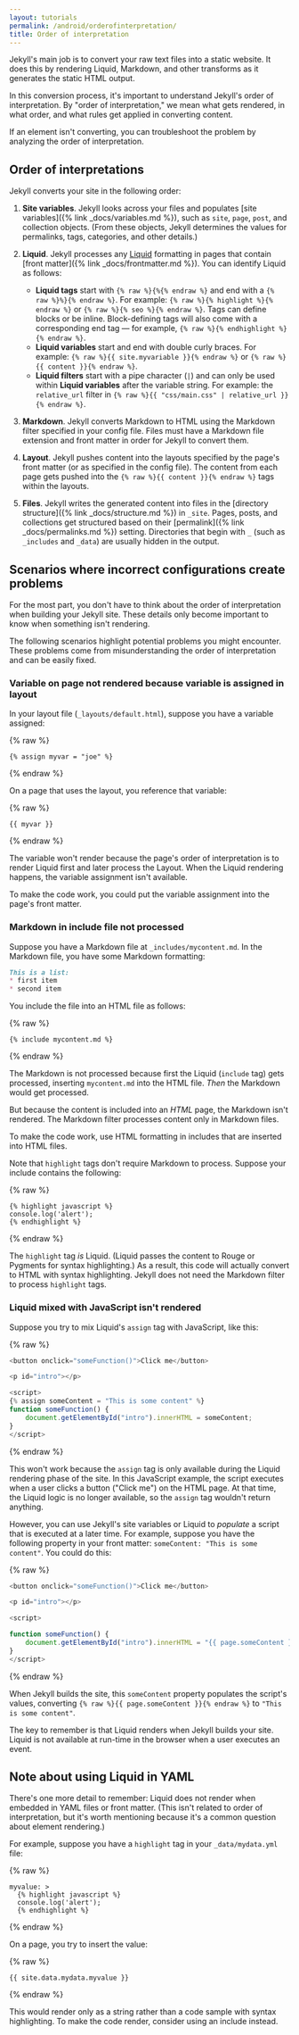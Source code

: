 ```yaml
---
layout: tutorials
permalink: /android/orderofinterpretation/
title: Order of interpretation
---
```


Jekyll's main job is to convert your raw text files into a static website. It does this by rendering Liquid, Markdown, and other transforms as it generates the static HTML output.

In this conversion process, it's important to understand Jekyll's order of interpretation. By "order of interpretation," we mean what gets rendered, in what order, and what rules get applied in converting content.

If an element isn't converting, you can troubleshoot the problem by analyzing the order of interpretation.

## Order of interpretations

Jekyll converts your site in the following order:

1. **Site variables**. Jekyll looks across your files and populates [site variables]({% link _docs/variables.md %}), such as `site`, `page`, `post`, and collection objects. (From these objects, Jekyll determines the values for permalinks, tags, categories, and other details.)

2. **Liquid**. Jekyll processes any [Liquid](https://github.com/Shopify/liquid) formatting in pages that contain [front matter]({% link _docs/frontmatter.md %}). You can identify Liquid as follows:
   * **Liquid tags** start with `{% raw %}{%{% endraw %}` and end with a `{% raw %}%}{% endraw %}`. For example: `{% raw %}{% highlight %}{% endraw %}` or `{% raw %}{% seo %}{% endraw %}`. Tags can define blocks or be inline. Block-defining tags will also come with a corresponding end tag &mdash; for example, `{% raw %}{% endhighlight %}{% endraw %}`.
   * **Liquid variables** start and end with double curly braces. For example: `{% raw %}{{ site.myvariable }}{% endraw %}` or `{% raw %}{{ content }}{% endraw %}`.
   * **Liquid filters** start with a pipe character (`|`) and can only be used within **Liquid variables** after the variable string. For example: the `relative_url` filter in `{% raw %}{{ "css/main.css" | relative_url }}{% endraw %}`.

3. **Markdown**. Jekyll converts Markdown to HTML using the Markdown filter specified in your config file. Files must have a Markdown file extension and front matter in order for Jekyll to convert them.

4. **Layout**. Jekyll pushes content into the layouts specified by the page's front matter (or as specified in the config file). The content from each page gets pushed into the `{% raw %}{{ content }}{% endraw %}` tags within the layouts.

5. **Files**. Jekyll writes the generated content into files in the [directory structure]({% link _docs/structure.md %}) in `_site`. Pages, posts, and collections get structured based on their [permalink]({% link _docs/permalinks.md %}) setting. Directories that begin with `_` (such as `_includes` and `_data`) are usually hidden in the output.

## Scenarios where incorrect configurations create problems

For the most part, you don't have to think about the order of interpretation when building your Jekyll site. These details only become important to know when something isn't rendering.

The following scenarios highlight potential problems you might encounter. These problems come from misunderstanding the order of interpretation and can be easily fixed.

### Variable on page not rendered because variable is assigned in layout

In your layout file (`_layouts/default.html`), suppose you have a variable assigned:

{% raw %}
```liquid
{% assign myvar = "joe" %}
```
{% endraw %}

On a page that uses the layout, you reference that variable:

{% raw %}
```liquid
{{ myvar }}
```
{% endraw %}

The variable won't render because the page's order of interpretation is to render Liquid first and later process the Layout. When the Liquid rendering happens, the variable assignment isn't available.

To make the code work, you could put the variable assignment into the page's front matter.

### Markdown in include file not processed

Suppose you have a Markdown file at `_includes/mycontent.md`. In the Markdown file, you have some Markdown formatting:

```markdown
This is a list:
* first item
* second item
```

You include the file into an HTML file as follows:

{% raw %}
```liquid
{% include mycontent.md %}
```
{% endraw %}

The Markdown is not processed because first the Liquid (`include` tag) gets processed, inserting `mycontent.md` into the HTML file. *Then* the Markdown would get processed.

But because the content is included into an *HTML* page, the Markdown isn't rendered. The Markdown filter processes content only in Markdown files.

To make the code work, use HTML formatting in includes that are inserted into HTML files.

Note that `highlight` tags don't require Markdown to process. Suppose your include contains the following:

{% raw %}
```liquid
{% highlight javascript %}
console.log('alert');
{% endhighlight %}
```
{% endraw %}

The `highlight` tag *is* Liquid. (Liquid passes the content to Rouge or Pygments for syntax highlighting.) As a result, this code will actually convert to HTML with syntax highlighting. Jekyll does not need the Markdown filter to process `highlight` tags.

### Liquid mixed with JavaScript isn't rendered

Suppose you try to mix Liquid's `assign` tag with JavaScript, like this:

{% raw %}
```javascript
<button onclick="someFunction()">Click me</button>

<p id="intro"></p>

<script>
{% assign someContent = "This is some content" %}
function someFunction() {
    document.getElementById("intro").innerHTML = someContent;
}
</script>
```
{% endraw %}

This won't work because the `assign` tag is only available during the Liquid rendering phase of the site. In this JavaScript example, the script executes when a user clicks a button ("Click me") on the HTML page. At that time, the Liquid logic is no longer available, so the `assign` tag wouldn't return anything.

However, you can use Jekyll's site variables or Liquid to *populate* a script that is executed at a later time. For example, suppose you have the following property in your front matter: `someContent: "This is some content"`. You could do this:

{% raw %}
```js
<button onclick="someFunction()">Click me</button>

<p id="intro"></p>

<script>

function someFunction() {
    document.getElementById("intro").innerHTML = "{{ page.someContent }}";
}
</script>
```
{% endraw %}

When Jekyll builds the site, this `someContent` property populates the script's values, converting `{% raw %}{{ page.someContent }}{% endraw %}` to `"This is some content"`.

The key to remember is that Liquid renders when Jekyll builds your site. Liquid is not available at run-time in the browser when a user executes an event.

## Note about using Liquid in YAML

There's one more detail to remember: Liquid does not render when embedded in YAML files or front matter. (This isn't related to order of interpretation, but it's worth mentioning because it's a common question about element rendering.)

For example, suppose you have a `highlight` tag in your `_data/mydata.yml` file:

{% raw %}
```liquid
myvalue: >
  {% highlight javascript %}
  console.log('alert');
  {% endhighlight %}
```
{% endraw %}

On a page, you try to insert the value:

{% raw %}
```liquid
{{ site.data.mydata.myvalue }}
```
{% endraw %}

This would render only as a string rather than a code sample with syntax highlighting. To make the code render, consider using an include instead.
